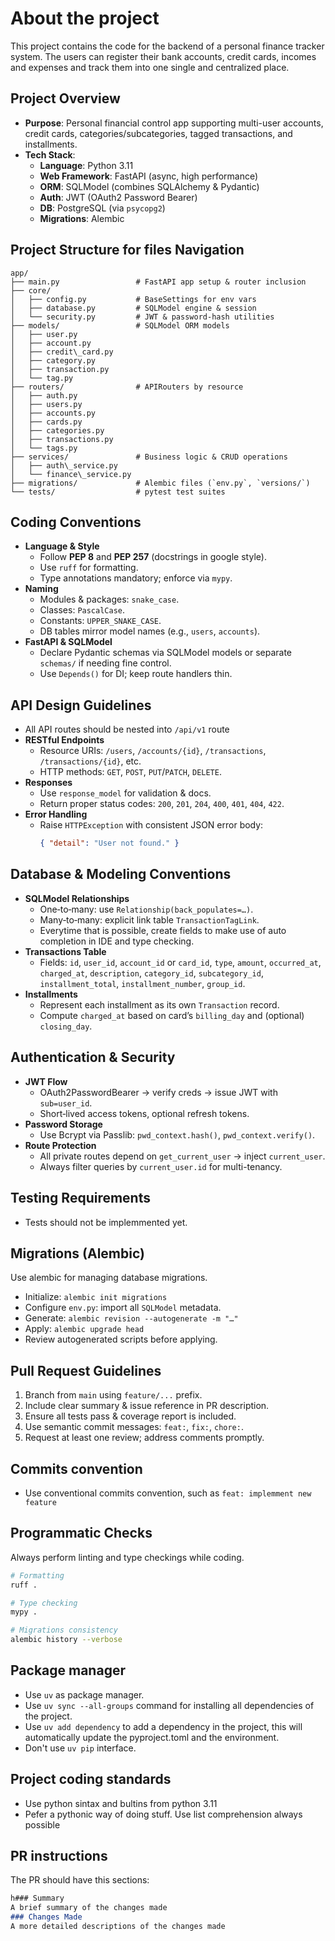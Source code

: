 # About the project

This project contains the code for the backend of a personal finance tracker system. The users can register their bank accounts, credit cards, incomes and expenses and track them into one single and centralized place.

## Project Overview
- **Purpose**: Personal financial control app supporting multi-user accounts, credit cards, categories/subcategories, tagged transactions, and installments.
- **Tech Stack**:  
  - **Language**: Python 3.11  
  - **Web Framework**: FastAPI (async, high performance)  
  - **ORM**: SQLModel (combines SQLAlchemy & Pydantic)  
  - **Auth**: JWT (OAuth2 Password Bearer)  
  - **DB**: PostgreSQL (via `psycopg2`)  
  - **Migrations**: Alembic

## Project Structure for files Navigation
```
app/
├── main.py                 # FastAPI app setup & router inclusion
├── core/
│   ├── config.py           # BaseSettings for env vars
│   ├── database.py         # SQLModel engine & session
│   └── security.py         # JWT & password‐hash utilities
├── models/                 # SQLModel ORM models
│   ├── user.py
│   ├── account.py
│   ├── credit\_card.py
│   ├── category.py
│   ├── transaction.py
│   └── tag.py
├── routers/                # APIRouters by resource
│   ├── auth.py
│   ├── users.py
│   ├── accounts.py
│   ├── cards.py
│   ├── categories.py
│   ├── transactions.py
│   └── tags.py
├── services/               # Business logic & CRUD operations
│   ├── auth\_service.py
│   └── finance\_service.py
├── migrations/             # Alembic files (`env.py`, `versions/`)
└── tests/                  # pytest test suites

````

## Coding Conventions
- **Language & Style**  
  - Follow **PEP 8** and **PEP 257** (docstrings in google style).  
  - Use `ruff` for formatting. 
  - Type annotations mandatory; enforce via `mypy`.
- **Naming**  
  - Modules & packages: `snake_case`.  
  - Classes: `PascalCase`.  
  - Constants: `UPPER_SNAKE_CASE`.  
  - DB tables mirror model names (e.g., `users`, `accounts`).  
- **FastAPI & SQLModel**  
  - Declare Pydantic schemas via SQLModel models or separate `schemas/` if needing fine control.  
  - Use `Depends()` for DI; keep route handlers thin.

## API Design Guidelines
- All API routes should be nested into `/api/v1` route
- **RESTful Endpoints**  
  - Resource URIs: `/users`, `/accounts/{id}`, `/transactions`, `/transactions/{id}`, etc.  
  - HTTP methods: `GET`, `POST`, `PUT`/`PATCH`, `DELETE`.  
- **Responses**  
  - Use `response_model` for validation & docs.  
  - Return proper status codes: `200`, `201`, `204`, `400`, `401`, `404`, `422`.  
- **Error Handling**  
  - Raise `HTTPException` with consistent JSON error body:  
    ```json
    { "detail": "User not found." }
    ```

## Database & Modeling Conventions
- **SQLModel Relationships**  
  - One‐to‐many: use `Relationship(back_populates=…)`.  
  - Many‐to‐many: explicit link table `TransactionTagLink`.
  - Everytime that is possible, create fields to make use of auto completion in IDE and type checking.
- **Transactions Table**  
  - Fields: `id`, `user_id`, `account_id` or `card_id`, `type`, `amount`, `occurred_at`, `charged_at`, `description`, `category_id`, `subcategory_id`, `installment_total`, `installment_number`, `group_id`.  
- **Installments**  
  - Represent each installment as its own `Transaction` record.  
  - Compute `charged_at` based on card’s `billing_day` and (optional) `closing_day`.  

## Authentication & Security
- **JWT Flow**  
  - OAuth2PasswordBearer → verify creds → issue JWT with `sub=user_id`.  
  - Short‐lived access tokens, optional refresh tokens.  
- **Password Storage**  
  - Use Bcrypt via Passlib: `pwd_context.hash()`, `pwd_context.verify()`.  
- **Route Protection**  
  - All private routes depend on `get_current_user` → inject `current_user`.  
  - Always filter queries by `current_user.id` for multi-tenancy.

## Testing Requirements
- Tests should not be implemmented yet.

## Migrations (Alembic)
Use alembic for managing database migrations.
* Initialize: `alembic init migrations`
* Configure `env.py`: import all `SQLModel` metadata.
* Generate: `alembic revision --autogenerate -m "…"`
* Apply: `alembic upgrade head`
* Review autogenerated scripts before applying.

## Pull Request Guidelines

1. Branch from `main` using `feature/...` prefix.
2. Include clear summary & issue reference in PR description.
3. Ensure all tests pass & coverage report is included.
4. Use semantic commit messages: `feat:`, `fix:`, `chore:`.
5. Request at least one review; address comments promptly.

## Commits convention
- Use conventional commits convention, such as `feat: implemment new feature`

## Programmatic Checks
Always perform linting and type checkings while coding.

```bash
# Formatting
ruff .

# Type checking
mypy .

# Migrations consistency
alembic history --verbose
```

## Package manager
- Use `uv` as package manager.
- Use `uv sync --all-groups` command for installing all dependencies of the project.
- Use `uv add dependency` to add a dependency in the project, this will automatically update the pyproject.toml and the environment.
- Don't use `uv pip` interface.

## Project coding standards
- Use python sintax and bultins from python 3.11
- Pefer a pythonic way of doing stuff. Use list comprehension always possible

## PR instructions
The PR should have this sections:
```pr_example.md
h### Summary 
A brief summary of the changes made
### Changes Made
A more detailed descriptions of the changes made
```
